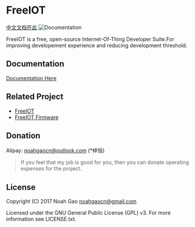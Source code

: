 # FreeIOT

[中文文档在此](https://github.com/noahziheng/freeiot) ![Documentation](https://api.travis-ci.org/noahziheng/freeiot.svg)

FreeIOT is a free, open-source Internet-Of-Thing Developer Suite.For improving developement experience and reducing development threshold.

## Documentation

[Documentation Here](http://doc.iot.noahgao.net)

## Related Project

- [FreeIOT](https://github.com/noahziheng/freeiot)
- [FreeIOT Firmware](https://github.com/noahziheng/freeiot-firmware)

## Donation

Alipay: noahgaocn@outlook.com (\*梓恒)

> If you feel that my job is good for you, then you can donate operating expenses for the project.

## License

  Copyright (C) 2017 Noah Gao <noahgaocn@gmail.com>

  Licensed under the GNU General Public License (GPL) v3.
  For more information see LICENSE.txt.
